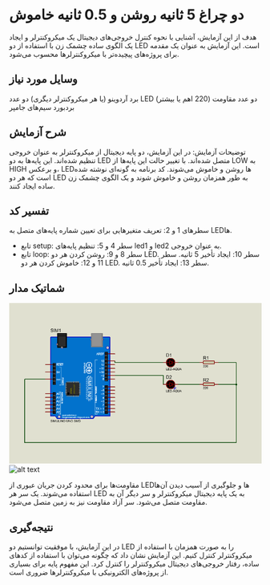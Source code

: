 # دو چراغ 5 ثانیه روشن و 0.5 ثانیه خاموش

هدف از این آزمایش، آشنایی با نحوه کنترل خروجی‌های دیجیتال یک میکروکنترلر و ایجاد یک الگوی ساده چشمک زن با استفاده از دو LED است. این آزمایش به عنوان یک مقدمه برای پروژه‌های پیچیده‌تر با میکروکنترلرها محسوب می‌شود.

## وسایل مورد نیاز
برد آردوینو (یا هر میکروکنترلر دیگری)
دو عدد LED
دو عدد مقاومت (220 اهم یا بیشتر)
بردبورد
سیم‌های جامپر
## شرح آزمایش
توضیحات آزمایش:
در این آزمایش، دو پایه دیجیتال از میکروکنترلر به عنوان خروجی تنظیم شده‌اند. این پایه‌ها به دو LED متصل شده‌اند. با تغییر حالت این پایه‌ها از LOW به HIGH و برعکس، LEDها روشن و خاموش می‌شوند. کد برنامه به گونه‌ای نوشته شده است که هر دو LED به طور همزمان روشن و خاموش شوند و یک الگوی چشمک زن ساده ایجاد کنند.

## تفسیر کد
سطرهای 1 و 2: تعریف متغیرهایی برای تعیین شماره پایه‌های متصل به LEDها.
* تابع setup:
سطر 4 و 5: تنظیم پایه‌های led1 و led2 به عنوان خروجی.
* تابع loop:
سطر 8 و 9: روشن کردن هر دو LED.
سطر 10: ایجاد تأخیر 5 ثانیه.
سطر 11 و 12: خاموش کردن هر دو LED.
سطر 13: ایجاد تأخیر 0.5 ثانیه.

## شماتیک مدار
![توضیح تصویر](https://github.com/vahidseyyedi/microProcessor/blob/main/02%20Laboratory/img/map%201.png)
![alt text](https://github.com/vahidseyyedi/microProcessor/blob/main/02%20Laboratory/img/l.e%201.gif)


مقاومت‌ها برای محدود کردن جریان عبوری از LEDها و جلوگیری از آسیب دیدن آن‌ها استفاده می‌شوند.
یک سر هر LED به یک پایه دیجیتال میکروکنترلر و سر دیگر آن به مقاومت متصل می‌شود.
سر آزاد مقاومت نیز به زمین متصل می‌شود.

## نتیجه‌گیری
در این آزمایش، با موفقیت توانستیم دو LED را به صورت همزمان با استفاده از میکروکنترلر کنترل کنیم. این آزمایش نشان داد که چگونه می‌توان با استفاده از کدهای ساده، رفتار خروجی‌های دیجیتال میکروکنترلر را کنترل کرد. این مفهوم پایه برای بسیاری از پروژه‌های الکترونیکی با میکروکنترلرها ضروری است.

